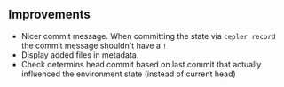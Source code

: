 ## Improvements
- Nicer commit message.  When committing the state via `cepler record` the commit message shouldn't have a `!`
- Display added files in metadata.
- Check determins head commit based on last commit that actually influenced the environment state (instead of current head)

